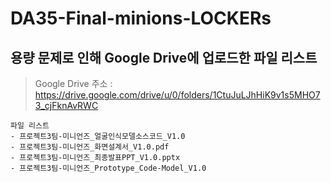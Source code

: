 # DA35-Final-minions-LOCKERs

## 용량 문제로 인해 Google Drive에 업로드한 파일 리스트
>Google Drive 주소 : https://drive.google.com/drive/u/0/folders/1CtuJuLJhHiK9v1s5MHO73_cjFknAvRWC

```
파일 리스트
- 프로젝트3팀-미니언즈_얼굴인식모델소스코드_V1.0
- 프로젝트3팀-미니언즈_화면설계서_V1.0.pdf
- 프로젝트3팀-미니언즈_최종발표PPT_V1.0.pptx
- 프로젝트3팀-미니언즈_Prototype_Code-Model_V1.0
```

